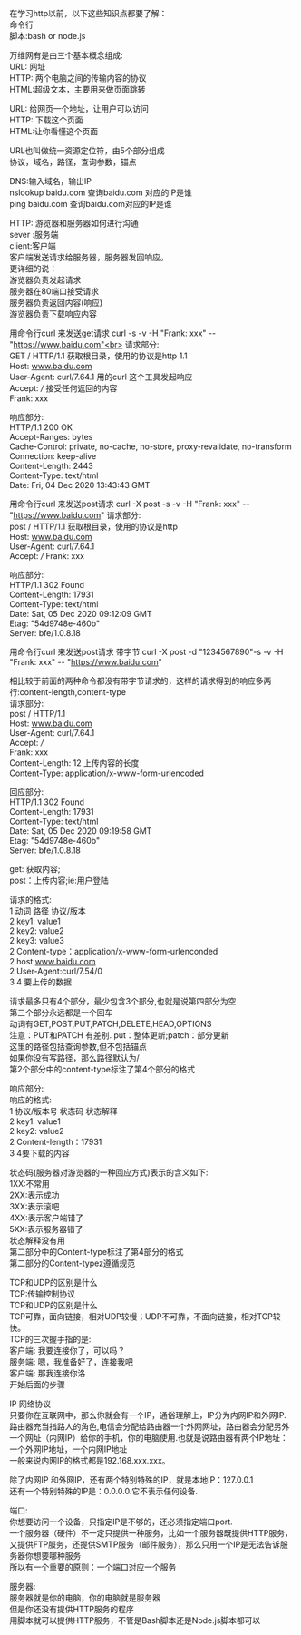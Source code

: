 在学习http以前，以下这些知识点都要了解：<br>
命令行<br>
脚本:bash or node.js<br>

万维网有是由三个基本概念组成:<br>
URL: 网址<br>
HTTP: 两个电脑之间的传输内容的协议<br>
HTML:超级文本，主要用来做页面跳转<br>

URL: 给网页一个地址，让用户可以访问<br>
HTTP: 下载这个页面<br>
HTML:让你看懂这个页面<br>

URL也叫做统一资源定位符，由5个部分组成<br>
协议，域名，路径，查询参数，锚点<br>

DNS:输入域名，输出IP<br>
nslookup baidu.com 查询baidu.com 对应的IP是谁<br>
ping baidu.com 查询baidu.com对应的IP是谁<br>

HTTP: 游览器和服务器如何进行沟通 <br>
sever :服务端<br>
client:客户端<br>
客户端发送请求给服务器，服务器发回响应。<br>
更详细的说：<br>
游览器负责发起请求<br>
服务器在80端口接受请求<br>
服务器负责返回内容(响应)<br>
游览器负责下载响应内容<br>



用命令行curl 来发送get请求 curl -s -v -H "Frank: xxx" -- "https://www.baidu.com"<br>
请求部分:<br>
GET / HTTP/1.1  获取根目录，使用的协议是http 1.1<br>
Host: www.baidu.com<br>
User-Agent: curl/7.64.1 用的curl 这个工具发起响应<br>
Accept: */* 接受任何返回的内容<br>
Frank: xxx<br>

响应部分:<br>
HTTP/1.1 200 OK<br>
Accept-Ranges: bytes<br>
Cache-Control: private, no-cache, no-store, proxy-revalidate, no-transform<br>
Connection: keep-alive<br>
Content-Length: 2443<br> 
Content-Type: text/html<br>
Date: Fri, 04 Dec 2020 13:43:43 GMT<br>


用命令行curl 来发送post请求 curl -X post -s -v -H "Frank: xxx" -- "https://www.baidu.com"
请求部分:<br>
post / HTTP/1.1 获取根目录，使用的协议是http<br> 
Host: www.baidu.com<br>
User-Agent: curl/7.64.1<br>
Accept: */*
Frank: xxx

响应部分:<br>
HTTP/1.1 302 Found<br>
Content-Length: 17931<br>
Content-Type: text/html<br>
Date: Sat, 05 Dec 2020 09:12:09 GMT<br>
Etag: "54d9748e-460b"<br>
Server: bfe/1.0.8.18<br>



用命令行curl 来发送post请求 带字节 curl -X post -d "1234567890"-s -v -H "Frank: xxx" -- "https://www.baidu.com"

相比较于前面的两种命令都没有带字节请求的，这样的请求得到的响应多两行:content-length,content-type<br>
请求部分:<br>
post / HTTP/1.1<br>
Host: www.baidu.com<br>
User-Agent: curl/7.64.1<br>
Accept: */*<br>
Frank: xxx<br>
Content-Length: 12 上传内容的长度<br>
Content-Type: application/x-www-form-urlencoded<br>

回应部分:<br>
HTTP/1.1 302 Found<br>
Content-Length: 17931<br>
Content-Type: text/html<br>
Date: Sat, 05 Dec 2020 09:19:58 GMT<br>
Etag: "54d9748e-460b"<br>
Server: bfe/1.0.8.18<br>


get: 获取内容;<br>
post：上传内容;ie:用户登陆<br>


请求的格式:<br>
1 动词 路径 协议/版本<br>
2 key1: value1<br>
2 key2: value2<br>
2 key3: value3<br>
2 Content-type：application/x-www-form-urlenconded<br>
2 host:www.baidu.com<br>
2 User-Agent:curl/7.54/0<br>
3
4 要上传的数据<br>

请求最多只有4个部分，最少包含3个部分,也就是说第四部分为空<br>
第三个部分永远都是一个回车<br>
动词有GET,POST,PUT,PATCH,DELETE,HEAD,OPTIONS<br>
注意：PUT和PATCH 有差别. put：整体更新;patch：部分更新<br>
这里的路径包括查询参数,但不包括锚点<br>
如果你没有写路径，那么路径默认为/<br>
第2个部分中的content-type标注了第4个部分的格式<br>


响应部分:<br>
响应的格式:<br>
1 协议/版本号 状态码 状态解释<br>
2 key1: value1<br>
2 key2: value2<br>
2 Content-length：17931<br>
3
4要下载的内容<br>

状态码(服务器对游览器的一种回应方式)表示的含义如下:<br>
1XX:不常用<br>
2XX:表示成功<br>
3XX:表示滚吧<br>
4XX:表示客户端错了<br>
5XX:表示服务器错了<br>
状态解释没有用<br>
第二部分中的Content-type标注了第4部分的格式<br>
第二部分的Content-typez遵循规范<br>


TCP和UDP的区别是什么<br>
TCP:传输控制协议<br>
TCP和UDP的区别是什么<br>
TCP可靠，面向链接，相对UDP较慢；UDP不可靠，不面向链接，相对TCP较快。<br>
TCP的三次握手指的是:<br>
客户端: 我要连接你了，可以吗？<br>
服务端: 嗯，我准备好了，连接我吧<br>
客户端: 那我连接你洛<br>
开始后面的步骤<br>

IP 网络协议<br>
只要你在互联网中，那么你就会有一个IP，通俗理解上，IP分为内网IP和外网IP.<br>
路由器充当指路人的角色,电信会分配给路由器一个外网网址，路由器会分配另外一个网址（内网IP）给你的手机，你的电脑使用.也就是说路由器有两个IP地址：一个外网IP地址，一个内网IP地址<br>
一般来说内网IP的格式都是192.168.xxx.xxx。<br>

除了内网IP 和外网IP，还有两个特别特殊的IP，就是本地IP：127.0.0.1<br>
还有一个特别特殊的IP是：0.0.0.0.它不表示任何设备.<br>


端口:<br>
你想要访问一个设备，只指定IP是不够的，还必须指定端口port.<br>
一个服务器（硬件）不一定只提供一种服务，比如一个服务器既提供HTTP服务，又提供FTP服务，还提供SMTP服务（邮件服务），那么只用一个IP是无法告诉服务器你想要哪种服务<br>
所以有一个重要的原则：一个端口对应一个服务<br>



服务器:<br>
服务器就是你的电脑，你的电脑就是服务器<br>
但是你还没有提供HTTP服务的程序<br>
用脚本就可以提供HTTP服务，不管是Bash脚本还是Node.js脚本都可以<br>


















